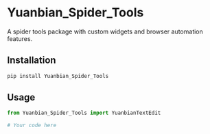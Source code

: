 # Yuanbian_Spider_Tools

A spider tools package with custom widgets and browser automation features.

## Installation

```bash
pip install Yuanbian_Spider_Tools
```

## Usage

```python
from Yuanbian_Spider_Tools import YuanbianTextEdit

# Your code here
```
